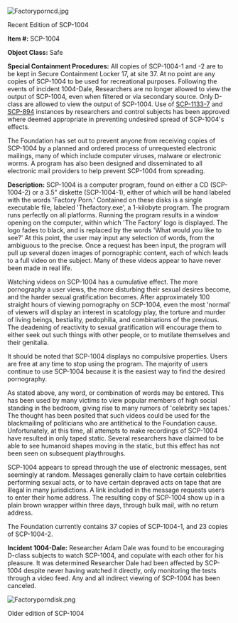 ![Factoryporncd.jpg](http://scp-wiki.wdfiles.com/local--files/scp-1004/Factoryporncd.jpg)

Recent Edition of SCP-1004

**Item #:** SCP-1004

**Object Class:** Safe

**Special Containment Procedures:** All copies of SCP-1004-1 and -2 are to be kept in Secure Containment Locker 17, at site 37. At no point are any copies of SCP-1004 to be used for recreational purposes. Following the events of incident 1004-Dale, Researchers are no longer allowed to view the output of SCP-1004, even when filtered or via secondary source. Only D-class are allowed to view the output of SCP-1004. Use of [SCP-1133-7](/scp-1133) and [SCP-894](/scp-894) instances by researchers and control subjects has been approved where deemed appropriate in preventing undesired spread of SCP-1004's effects.

The Foundation has set out to prevent anyone from receiving copies of SCP-1004 by a planned and ordered process of unrequested electronic mailings, many of which include computer viruses, malware or electronic worms. A program has also been designed and disseminated to all electronic mail providers to help prevent SCP-1004 from spreading.

**Description:** SCP-1004 is a computer program, found on either a CD (SCP-1004-2) or a 3.5" diskette (SCP-1004-1), either of which will be hand labeled with the words 'Factory Porn.' Contained on these disks is a single executable file, labeled 'Thefactory.exe', a 1-kilobyte program. The program runs perfectly on all platforms. Running the program results in a window opening on the computer, within which 'The Factory' logo is displayed. The logo fades to black, and is replaced by the words 'What would you like to see?' At this point, the user may input any selection of words, from the ambiguous to the precise. Once a request has been input, the program will pull up several dozen images of pornographic content, each of which leads to a full video on the subject. Many of these videos appear to have never been made in real life.

Watching videos on SCP-1004 has a cumulative effect. The more pornography a user views, the more disturbing their sexual desires become, and the harder sexual gratification becomes. After approximately 100 straight hours of viewing pornography on SCP-1004, even the most 'normal' of viewers will display an interest in scatology play, the torture and murder of living beings, bestiality, pedophilia, and combinations of the previous. The deadening of reactivity to sexual gratification will encourage them to either seek out such things with other people, or to mutilate themselves and their genitalia.

It should be noted that SCP-1004 displays no compulsive properties. Users are free at any time to stop using the program. The majority of users continue to use SCP-1004 because it is the easiest way to find the desired pornography.

As stated above, any word, or combination of words may be entered. This has been used by many victims to view popular members of high social standing in the bedroom, giving rise to many rumors of 'celebrity sex tapes.' The thought has been posited that such videos could be used for the blackmailing of politicians who are antithetical to the Foundation cause. Unfortunately, at this time, all attempts to make recordings of SCP-1004 have resulted in only taped static. Several researchers have claimed to be able to see humanoid shapes moving in the static, but this effect has not been seen on subsequent playthroughs.

SCP-1004 appears to spread through the use of electronic messages, sent seemingly at random. Messages generally claim to have certain celebrities performing sexual acts, or to have certain depraved acts on tape that are illegal in many jurisdictions. A link included in the message requests users to enter their home address. The resulting copy of SCP-1004 show up in a plain brown wrapper within three days, through bulk mail, with no return address.

The Foundation currently contains 37 copies of SCP-1004-1, and 23 copies of SCP-1004-2.

**Incident 1004-Dale:** Researcher Adam Dale was found to be encouraging D-class subjects to watch SCP-1004, and copulate with each other for his pleasure. It was determined Researcher Dale had been affected by SCP-1004 despite never having watched it directly, only monitoring the tests through a video feed. Any and all indirect viewing of SCP-1004 has been canceled.

![Factoryporndisk.png](http://scp-wiki.wdfiles.com/local--files/scp-1004/Factoryporndisk.png)

Older edition of SCP-1004